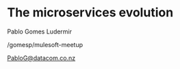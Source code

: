 
# The microservices evolution

Pablo Gomes Ludermir

<i class="fa fa-github" aria-hidden="true"></i>/gomesp/mulesoft-meetup

<i class="fa fa-envelope" aria-hidden="true"></i> PabloG@datacom.co.nz

